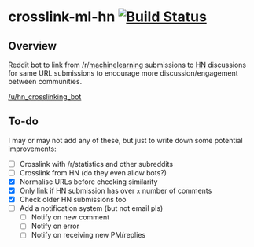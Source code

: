 # crosslink-ml-hn  [![Build Status](https://travis-ci.org/liviu-/crosslink-ml-hn.svg?branch=master)](https://travis-ci.org/liviu-/crosslink-ml-hn)

## Overview

Reddit bot to link from [/r/machinelearning](https://www.reddit.com/r/MachineLearning/) submissions to [HN](https://news.ycombinator.com/news) discussions for same URL submissions to encourage more discussion/engagement between communities.

[/u/hn_crosslinking_bot](https://www.reddit.com/user/hn_crosslinking_bot)

## To-do

I may or may not add any of these, but just to write down some potential improvements:
- [ ] Crosslink with /r/statistics and other subreddits
- [ ] Crosslink from HN (do they even allow bots?)
- [x] Normalise URLs before checking similarity
- [x] Only link if HN submission has over `x` number of comments
- [x] Check older HN submissions too
- [ ] Add a notification system (but not email pls)
    - [ ] Notify on new comment
    - [ ] Notify on error
    - [ ] Notify on receiving new PM/replies
